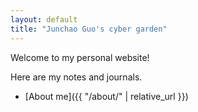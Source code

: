 ```yaml
---
layout: default
title: "Junchao Guo's cyber garden"
---
```


Welcome to my personal website!

Here are my notes and journals.

- [About me]({{ "/about/" | relative_url }})
